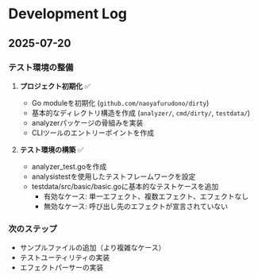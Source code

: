 # Development Log

## 2025-07-20

### テスト環境の整備

1. **プロジェクト初期化** ✅
   - Go moduleを初期化 (`github.com/naoyafurudono/dirty`)
   - 基本的なディレクトリ構造を作成 (`analyzer/`, `cmd/dirty/`, `testdata/`)
   - analyzerパッケージの骨組みを実装
   - CLIツールのエントリーポイントを作成

2. **テスト環境の構築** ✅
   - analyzer_test.goを作成
   - analysistestを使用したテストフレームワークを設定
   - testdata/src/basic/basic.goに基本的なテストケースを追加
     - 有効なケース: 単一エフェクト、複数エフェクト、エフェクトなし
     - 無効なケース: 呼び出し先のエフェクトが宣言されていない

### 次のステップ
- サンプルファイルの追加（より複雑なケース）
- テストユーティリティの実装
- エフェクトパーサーの実装